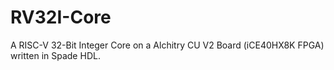 # RV32I-Core
A RISC-V 32-Bit Integer Core on a Alchitry CU V2 Board (iCE40HX8K FPGA) written in Spade HDL.
